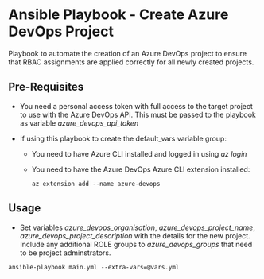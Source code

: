 # Ansible Playbook - Create Azure DevOps Project

Playbook to automate the creation of an Azure DevOps project to ensure that RBAC assignments are applied correctly for all newly created projects.

## Pre-Requisites

- You need a personal access token with full access to the target project to use with the Azure DevOps API. This must be passed to the playbook as variable *azure_devops_api_token*

- If using this playbook to create the default_vars variable group:
    - You need to have Azure CLI installed and logged in using *az login*
    - You need to have the Azure DevOps Azure CLI extension installed:

        `az extension add --name azure-devops`



## Usage

- Set variables *azure_devops_organisation*, *azure_devops_project_name*, *azure_devops_project_description* with the details for the new project. Include any additional ROLE groups to *azure_devops_groups* that need to be project adminstrators.

`ansible-playbook main.yml --extra-vars=@vars.yml`
